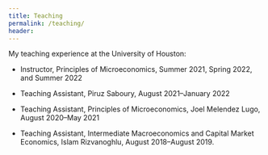 ```yaml
---
title: Teaching
permalink: /teaching/
header:
---
```


My teaching experience at the University of Houston:

- Instructor, Principles of Microeconomics, Summer 2021, Spring 2022, and Summer 2022

- Teaching Assistant, Piruz Saboury, August 2021–January 2022 

- Teaching Assistant, Principles of Microeconomics, Joel Melendez Lugo, August 2020–May 2021 

- Teaching Assistant, Intermediate Macroeconomics and Capital Market Economics, Islam Rizvanoghlu, August 2018–August 2019.

